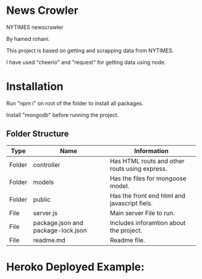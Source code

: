 # News Crowler
NYTIMES newscrawler

By hamed rohani.

This project is based on getting and scrapping data from NYTIMES.

I have used "cheerio" and "request" for getting data using node.

# Installation
Run "npm i" on root of the folder to install all packages.

Install "mongodb" before running the project.

## Folder Structure

Type | Name | Information
---------- | ------ | --------
Folder | controller | Has HTML routs and other routs using express.
Folder | models | Has the files for mongoose model.
Folder | public | Has the front end html and javascript fiels.
File | server.js | Main server File to run.
File | package.json and package-lock.json | Includes inforamtion about the project.
File | readme.md| Readme file.



# Heroko Deployed Example:
